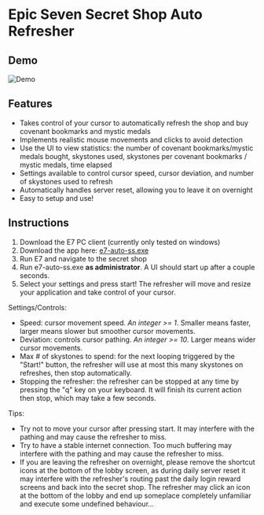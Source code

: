 # Epic Seven Secret Shop Auto Refresher

## Demo

![Demo](videos/e7-auto-ss-demo.gif)

## Features
* Takes control of your cursor to automatically refresh the shop and buy covenant bookmarks and mystic medals
* Implements realistic mouse movements and clicks to avoid detection
* Use the UI to view statistics: the number of covenant bookmarks/mystic medals bought, skystones used, skystones per covenant bookmarks / mystic medals, time elapsed
* Settings available to control cursor speed, cursor deviation, and number of skystones used to refresh
* Automatically handles server reset, allowing you to leave it on overnight
* Easy to setup and use!

## Instructions
1. Download the E7 PC client (currently only tested on windows)
2. Download the app here: [e7-auto-ss.exe](https://github.com/timthlu/e7-auto-ss/releases/download/v1.0.0/e7-auto-ss.exe)
3. Run E7 and navigate to the secret shop
4. Run e7-auto-ss.exe **as administrator**. A UI should start up after a couple seconds.
5. Select your settings and press start! The refresher will move and resize your application and take control of your cursor.

Settings/Controls:
* Speed: cursor movement speed. *An integer >= 1*. Smaller means faster, larger means slower but smoother cursor movements. 
* Deviation: controls cursor pathing. *An integer >= 10*. Larger means wider cursor movements.
* Max # of skystones to spend: for the next looping triggered by the "Start!" button, the refresher will use at most this many skystones on refreshes, then stop automatically.
* Stopping the refresher: the refresher can be stopped at any time by pressing the "q" key on your keyboard. It will finish its current action then stop, which may take a few seconds.

Tips:
* Try not to move your cursor after pressing start. It may interfere with the pathing and may cause the refresher to miss.
* Try to have a stable internet connection. Too much buffering may interfere with the pathing and may cause the refresher to miss.
* If you are leaving the refresher on overnight, please remove the shortcut icons at the bottom of the lobby screen, as during daily server reset it may interfere with the refresher's routing past the daily login reward screens and back into the secret shop. The refresher may click an icon at the bottom of the lobby and end up someplace completely unfamiliar and execute some undefined behaviour...